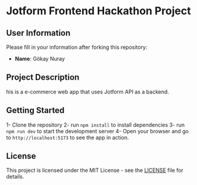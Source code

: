 # Jotform Frontend Hackathon Project

## User Information
Please fill in your information after forking this repository:

- **Name**: Gökay Nuray

## Project Description
his is a e-commerce web app that uses Jotform API as a backend.

## Getting Started
1- Clone the repository
2- run `npm install` to install dependencies
3- run `npm run dev` to start the development server
4- Open your browser and go to `http://localhost:5173` to see the app in action.

## License
This project is licensed under the MIT License - see the [LICENSE](LICENSE) file for details. 